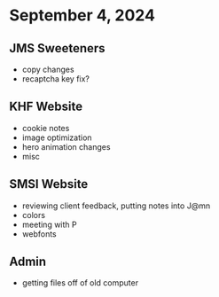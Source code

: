 # September 4, 2024

## JMS Sweeteners
- copy changes
- recaptcha key fix?

## KHF Website
- cookie notes
- image optimization
- hero animation changes
- misc

## SMSI Website
- reviewing client feedback, putting notes into J@mn
- colors
- meeting with P
- webfonts

## Admin
- getting files off of old computer

